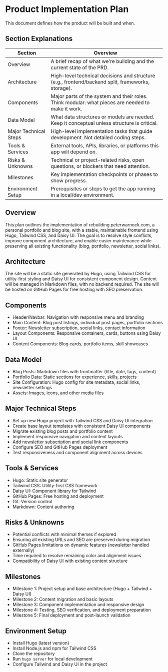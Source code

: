 # Product Implementation Plan

This document defines how the product will be built and when.

## Section Explanations

| Section               | Overview                                                                                          |
| --------------------- | ------------------------------------------------------------------------------------------------- |
| Overview              | A brief recap of what we're building and the current state of the PRD.                            |
| Architecture          | High-level technical decisions and structure (e.g., frontend/backend split, frameworks, storage). |
| Components            | Major parts of the system and their roles. Think modular: what pieces are needed to make it work. |
| Data Model            | What data structures or models are needed. Keep it conceptual unless structure is critical.       |
| Major Technical Steps | High-level implementation tasks that guide development. Not detailed coding steps.                |
| Tools & Services      | External tools, APIs, libraries, or platforms this app will depend on.                            |
| Risks & Unknowns      | Technical or project-related risks, open questions, or blockers that need attention.              |
| Milestones            | Key implementation checkpoints or phases to show progress.                                        |
| Environment Setup     | Prerequisites or steps to get the app running in a local/dev environment.                         |

## Overview

This plan outlines the implementation of rebuilding peterwarnock.com, a personal
portfolio and blog site, with a stable, maintainable frontend using Hugo,
Tailwind CSS, and Daisy UI. The goal is to resolve style conflicts, improve
component architecture, and enable easier maintenance while preserving all
existing functionality (blog, portfolio, newsletter, social links).

## Architecture

The site will be a static site generated by Hugo, using Tailwind CSS for
utility-first styling and Daisy UI for consistent component design. Content will
be managed in Markdown files, with no backend required. The site will be hosted
on GitHub Pages for free hosting with SEO preservation.

## Components

- Header/Navbar: Navigation with responsive menu and branding
- Main Content: Blog post listings, individual post pages, portfolio sections
- Footer: Newsletter subscription, social links, contact information
- Layout Components: Responsive containers, cards, buttons using Daisy UI
- Content Components: Blog cards, portfolio items, skill showcases

## Data Model

- Blog Posts: Markdown files with frontmatter (title, date, tags, content)
- Portfolio Data: Static sections for experience, skills, projects
- Site Configuration: Hugo config for site metadata, social links, newsletter
  settings
- Assets: Images, icons, and other media files

## Major Technical Steps

- Set up new Hugo project with Tailwind CSS and Daisy UI integration
- Create base layout templates with consistent Daisy UI components
- Migrate existing blog posts and portfolio content
- Implement responsive navigation and content layouts
- Add newsletter subscription and social link components
- Configure SEO and GitHub Pages deployment
- Test responsiveness and component alignment across devices

## Tools & Services

- Hugo: Static site generator
- Tailwind CSS: Utility-first CSS framework
- Daisy UI: Component library for Tailwind
- GitHub Pages: Free hosting and deployment
- Git: Version control
- Markdown: Content authoring

## Risks & Unknowns

- Potential conflicts with minimal themes if explored
- Ensuring all existing URLs and SEO are preserved during migration
- GitHub Pages limitations on dynamic features (newsletter handled externally)
- Time required to resolve remaining color and alignment issues
- Compatibility of Daisy UI with existing content structure

## Milestones

- Milestone 1: Project setup and base architecture (Hugo + Tailwind + Daisy UI)
- Milestone 2: Content migration and basic layouts
- Milestone 3: Component implementation and responsive design
- Milestone 4: Testing, SEO verification, and deployment preparation
- Milestone 5: Final deployment and post-launch validation

## Environment Setup

- Install Hugo (latest version)
- Install Node.js and npm for Tailwind CSS
- Clone the repository
- Run `hugo server` for local development
- Configure Tailwind and Daisy UI in the project
